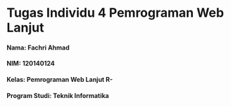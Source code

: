# Tugas Individu 4 Pemrograman Web Lanjut

#### Nama: Fachri Ahmad
#### NIM: 120140124
#### Kelas: Pemrograman Web Lanjut R-
#### Program Studi: Teknik Informatika
